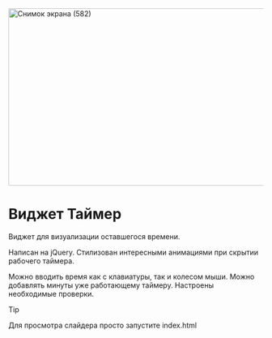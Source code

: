 <img width="510" height="350" alt="Снимок экрана (582)" src="https://github.com/user-attachments/assets/e277ba09-3416-418c-af10-d5e6564fc736" />

# Виджет Таймер


 Виджет для визуализации оставшегося времени.


 Написан на jQuery. Стилизован интересными анимациями при скрытии рабочего таймера.

 Можно вводить время как с клавиатуры, так и колесом мыши. Можно добавлять минуты уже работающему таймеру. Настроены необходимые проверки.

> [!TIP]
> Для просмотра слайдера просто запустите index.html 
